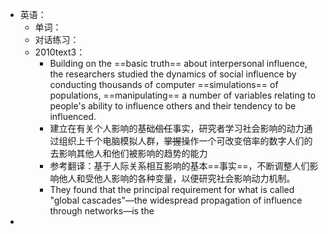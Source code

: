 - 英语：
	- 单词：
	- 对话练习：
	- 2010text3：
		- Building on the ==basic truth== about interpersonal influence, the researchers studied the dynamics of social influence by conducting thousands of computer ==simulations== of populations, ==manipulating== a number of variables relating to people's ability to influence others and their tendency to be influenced.
		- 建立在有关个人影响的基础~~信任~~事实，研究者学习社会影响的动力通过组织上千个电脑模拟人群，~~掌握~~操作一个可改变倍率的数字人们的去影响其他人和他们被影响的趋势的能力
		- 参考翻译：基于人际关系相互影响的基本==事实==，不断调整人们影响他人和受他人影响的各种变量，以便研究社会影响动力机制。
		- They found that the principal requirement for what is called "global cascades"—the widespread propagation of influence through networks—is the
-